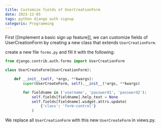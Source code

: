 ```yaml
---
title: Customize fields of UserCreationForm
date: 2023-12-05
tags: python django auth signup
categoris: Programming
---
```


First [[Implement a basic sign up feature]], we can customize fields of UserCreationForm by creating a new class that extends `UserCreationForm`.

create a new file `forms.py` and fill it with the following:

```python
from django.contrib.auth.forms import UserCreationForm

class UserCreateForm(UserCreationForm):

    def __init__(self, *args, **kwargs):
        super(UserCreateForm, self).__init__(*args, **kwargs)

        for fieldname in ('username', 'password1', 'password2'):
            self.fields[fieldname].help_text = None
            self.fields[fieldname].widget.attrs.update(
                {'class': 'form-control'}
            )
```

We replace all `UserCreationForm` with this new `UserCreateForm` in views.py.